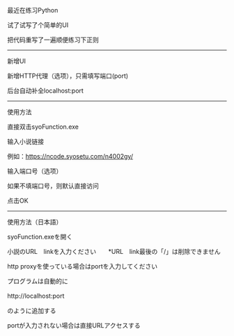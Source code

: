 ﻿最近在练习Python

试了试写了个简单的UI

把代码重写了一遍顺便练习下正则

-------------------------------
新增UI

新增HTTP代理（选项），只需填写端口(port)

后台自动补全localhost:port

-------------------------------

使用方法

直接双击syoFunction.exe

输入小说链接

例如：https://ncode.syosetu.com/n4002gy/

输入端口号（选项）

如果不填端口号，则默认直接访问

点击OK

------------------------------
使用方法（日本語）

syoFunction.exeを開く

小説のURL　linkを入力ください　　*URL　link最後の「/」は削除できません

http proxyを使っている場合はportを入力してください

プログラムは自動的に

http://localhost:port　

のように追加する

portが入力されない場合は直接URLアクセスする


